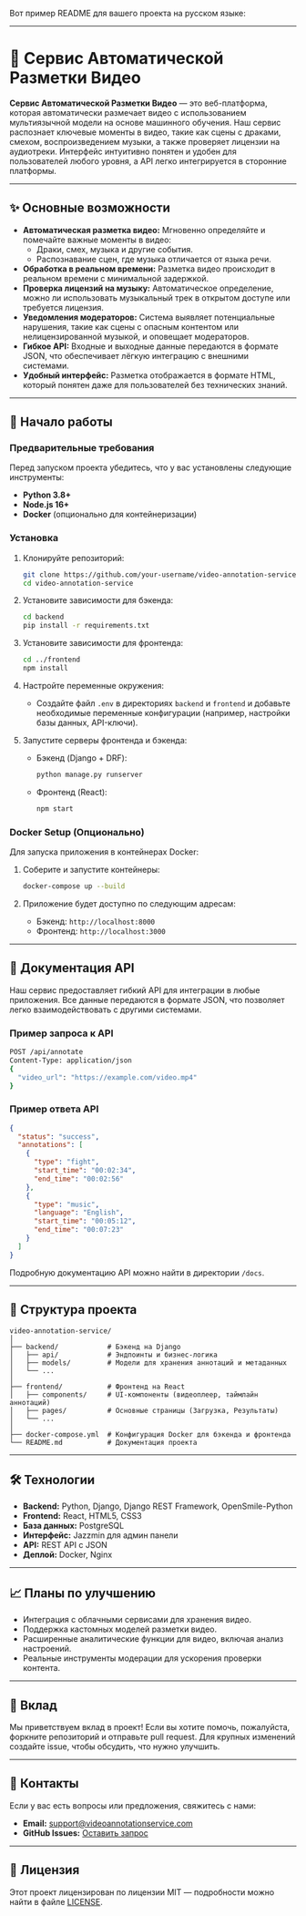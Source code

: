 Вот пример README для вашего проекта на русском языке:

---

# 🎥 Сервис Автоматической Разметки Видео

**Сервис Автоматической Разметки Видео** — это веб-платформа, которая автоматически размечает видео с использованием мультиязычной модели на основе машинного обучения. Наш сервис распознает ключевые моменты в видео, такие как сцены с драками, смехом, воспроизведением музыки, а также проверяет лицензии на аудиотреки. Интерфейс интуитивно понятен и удобен для пользователей любого уровня, а API легко интегрируется в сторонние платформы.

---

## ✨ Основные возможности

- **Автоматическая разметка видео:** Мгновенно определяйте и помечайте важные моменты в видео:
  - Драки, смех, музыка и другие события.
  - Распознавание сцен, где музыка отличается от языка речи.
- **Обработка в реальном времени:** Разметка видео происходит в реальном времени с минимальной задержкой.
- **Проверка лицензий на музыку:** Автоматическое определение, можно ли использовать музыкальный трек в открытом доступе или требуется лицензия.
- **Уведомления модераторов:** Система выявляет потенциальные нарушения, такие как сцены с опасным контентом или нелицензированной музыкой, и оповещает модераторов.
- **Гибкое API:** Входные и выходные данные передаются в формате JSON, что обеспечивает лёгкую интеграцию с внешними системами.
- **Удобный интерфейс:** Разметка отображается в формате HTML, который понятен даже для пользователей без технических знаний.

---

## 🚀 Начало работы

### Предварительные требования

Перед запуском проекта убедитесь, что у вас установлены следующие инструменты:

- **Python 3.8+**
- **Node.js 16+**
- **Docker** (опционально для контейнеризации)

### Установка

1. Клонируйте репозиторий:
   ```bash
   git clone https://github.com/your-username/video-annotation-service.git
   cd video-annotation-service
   ```

2. Установите зависимости для бэкенда:
   ```bash
   cd backend
   pip install -r requirements.txt
   ```

3. Установите зависимости для фронтенда:
   ```bash
   cd ../frontend
   npm install
   ```

4. Настройте переменные окружения:
   - Создайте файл `.env` в директориях `backend` и `frontend` и добавьте необходимые переменные конфигурации (например, настройки базы данных, API-ключи).

5. Запустите серверы фронтенда и бэкенда:
   - Бэкенд (Django + DRF):
     ```bash
     python manage.py runserver
     ```
   - Фронтенд (React):
     ```bash
     npm start
     ```

### Docker Setup (Опционально)

Для запуска приложения в контейнерах Docker:

1. Соберите и запустите контейнеры:
   ```bash
   docker-compose up --build
   ```

2. Приложение будет доступно по следующим адресам:
   - Бэкенд: `http://localhost:8000`
   - Фронтенд: `http://localhost:3000`

---

## 📄 Документация API

Наш сервис предоставляет гибкий API для интеграции в любые приложения. Все данные передаются в формате JSON, что позволяет легко взаимодействовать с другими системами.

### Пример запроса к API

```bash
POST /api/annotate
Content-Type: application/json
{
  "video_url": "https://example.com/video.mp4"
}
```

### Пример ответа API

```json
{
  "status": "success",
  "annotations": [
    {
      "type": "fight",
      "start_time": "00:02:34",
      "end_time": "00:02:56"
    },
    {
      "type": "music",
      "language": "English",
      "start_time": "00:05:12",
      "end_time": "00:07:23"
    }
  ]
}
```

Подробную документацию API можно найти в директории `/docs`.

---

## 📂 Структура проекта

```
video-annotation-service/
│
├── backend/            # Бэкенд на Django
│   ├── api/            # Эндпоинты и бизнес-логика
│   ├── models/         # Модели для хранения аннотаций и метаданных
│   └── ...
│
├── frontend/           # Фронтенд на React
│   ├── components/     # UI-компоненты (видеоплеер, таймлайн аннотаций)
│   ├── pages/          # Основные страницы (Загрузка, Результаты)
│   └── ...
│
├── docker-compose.yml  # Конфигурация Docker для бэкенда и фронтенда
└── README.md           # Документация проекта
```

---

## 🛠️ Технологии

- **Backend:** Python, Django, Django REST Framework, OpenSmile-Python
- **Frontend:** React, HTML5, CSS3
- **База данных:** PostgreSQL
- **Интерфейс:** Jazzmin для админ панели
- **API:** REST API с JSON
- **Деплой:** Docker, Nginx

---

## 📈 Планы по улучшению

- Интеграция с облачными сервисами для хранения видео.
- Поддержка кастомных моделей разметки видео.
- Расширенные аналитические функции для видео, включая анализ настроений.
- Реальные инструменты модерации для ускорения проверки контента.

---

## 🤝 Вклад

Мы приветствуем вклад в проект! Если вы хотите помочь, пожалуйста, форкните репозиторий и отправьте pull request. Для крупных изменений создайте issue, чтобы обсудить, что нужно улучшить.

---

## 📧 Контакты

Если у вас есть вопросы или предложения, свяжитесь с нами:

- **Email:** support@videoannotationservice.com
- **GitHub Issues:** [Оставить запрос](https://github.com/Xamerzaev/video-annotation-service/issues)

---

## 📝 Лицензия

Этот проект лицензирован по лицензии MIT — подробности можно найти в файле [LICENSE](LICENSE).